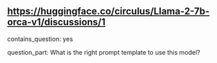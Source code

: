 ## https://huggingface.co/circulus/Llama-2-7b-orca-v1/discussions/1

contains_question: yes

question_part: What is the right prompt template to use this model?